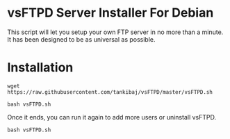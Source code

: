 # vsFTPD Server Installer For Debian

This script will let you setup your own FTP server in no more than a minute. It has been designed to be as universal as possible.

# Installation

`wget https://raw.githubusercontent.com/tankibaj/vsFTPD/master/vsFTPD.sh`

`bash vsFTPD.sh`

Once it ends, you can run it again to add more users or uninstall vsFTPD.

`bash vsFTPD.sh`

